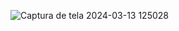![Captura de tela 2024-03-13 125028](https://github.com/KauaaCastro/Estudos-da-faculdade/assets/162861675/15acb3ae-0b64-4485-9416-ef10f876bfd1)

